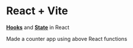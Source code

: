 # React + Vite

<b><u>Hooks</u></b> and <b><u>State</u></b> in React

Made a counter app using above React functions